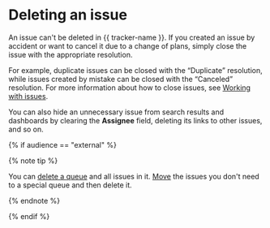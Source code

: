 # Deleting an issue

An issue can't be deleted in {{ tracker-name }}. If you created an issue by accident or want to cancel it due to a change of plans, simply close the issue with the appropriate resolution.

For example, duplicate issues can be closed with the <q>Duplicate</q> resolution, while issues created by mistake can be closed with the <q>Canceled</q> resolution. For more information about how to close issues, see [Working with issues](ticket-in-progress.md#section_kyj_gbm_2z).

You can also hide an unnecessary issue from search results and dashboards by clearing the **Assignee** field, deleting its links to other issues, and so on.

{% if audience == "external" %}

{% note tip %}

You can [delete a queue](../manager/delete-queue.md) and all issues in it. [Move](move-ticket.md) the issues you don't need to a special queue and then delete it.

{% endnote %}

{% endif %}


